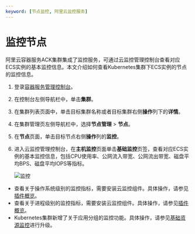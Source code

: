 ```yaml
---
keyword: [节点监控, 阿里云监控服务]
---
```


# 监控节点

阿里云容器服务ACK集群集成了监控服务，可通过云监控管理控制台查看对应ECS实例的基本监控信息。本文介绍如何查看Kubernetes集群下ECS实例的节点的监控信息。

1.  登录[容器服务管理控制台](https://cs.console.aliyun.com)。

2.  在控制台左侧导航栏中，单击**集群**。

3.  在集群列表页面中，单击目标集群名称或者目标集群右侧**操作**列下的**详情**。

4.  在集群管理页左侧导航栏中，选择**节点管理** \> **节点**。

5.  在**节点**页面，单击目标节点右侧**操作**列的**监控**。

6.  进入云监控管理控制台，在**主机监控**页面单击**基础监控**页签，查看对应ECS实例的基本监控信息，包括CPU使用率、公网流入带宽、公网流出带宽、磁盘平均BPS、磁盘平均IOPS等指标。

    ![监控](https://static-aliyun-doc.oss-accelerate.aliyuncs.com/assets/img/zh-CN/7575659951/p160944.png)


-   查看关于操作系统级别的监控指标，需要安装云监控组件。具体操作，请参见[插件概览](/intl.zh-CN/主机监控/云监控插件/插件概览.md)。
-   查看关于进程级别的监控指标，需要安装云监控组件。具体操作，请参见[插件概览](/intl.zh-CN/主机监控/云监控插件/插件概览.md)。
-   Kubernetes集群新增了关于应用分组的监控功能。具体操作，请参见[基础资源监控](/intl.zh-CN/Kubernetes集群用户指南/可观测性/监控管理/基础资源监控.md)进行升级。

